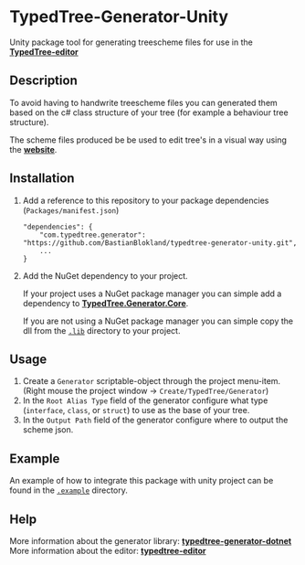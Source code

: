 # TypedTree-Generator-Unity

Unity package tool for generating treescheme files for use in the [**TypedTree-editor**](https://github.com/bastianblokland/typedtree-editor)

## Description
To avoid having to handwrite treescheme files you can generated them based on the c# class
structure of your tree (for example a behaviour tree structure).

The scheme files produced be be used to edit tree's in a visual way using the [**website**](https://bastian.tech/tree).

## Installation
1. Add a reference to this repository to your package dependencies (`Packages/manifest.json`)

    ```
    "dependencies": {
        "com.typedtree.generator": "https://github.com/BastianBlokland/typedtree-generator-unity.git",
        ...
    }
    ```
2. Add the NuGet dependency to your project.

    If your project uses a NuGet package manager you can simple add a dependency to [**TypedTree.Generator.Core**](https://www.nuget.org/packages/TypedTree.Generator.Core/).

    If you are not using a NuGet package manager you can simple copy the dll from the [`.lib`](https://github.com/BastianBlokland/typedtree-generator-unity/tree/master/.lib) directory to your project.

## Usage
1. Create a `Generator` scriptable-object through the project menu-item. (Right mouse the project window -> `Create/TypedTree/Generator`)
2. In the `Root Alias Type` field of the generator configure what type (`interface`, `class`, or `struct`) to use as the base of your tree.
3. In the `Output Path` field of the generator configure where to output the scheme json.

## Example
An example of how to integrate this package with unity project can be found in the [`.example`](https://github.com/BastianBlokland/typedtree-generator-unity/tree/master/.example) directory.

## Help
More information about the generator library: [**typedtree-generator-dotnet**](https://github.com/BastianBlokland/typedtree-generator-dotnet)
More information about the editor: [**typedtree-editor**](https://github.com/BastianBlokland/typedtree-editor)
